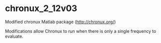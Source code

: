 # chronux_2_12v03
Modified chronux Matlab package (http://chronux.org/)

Modifications allow Chronux to run when there is only a single frequency to evaluate.
